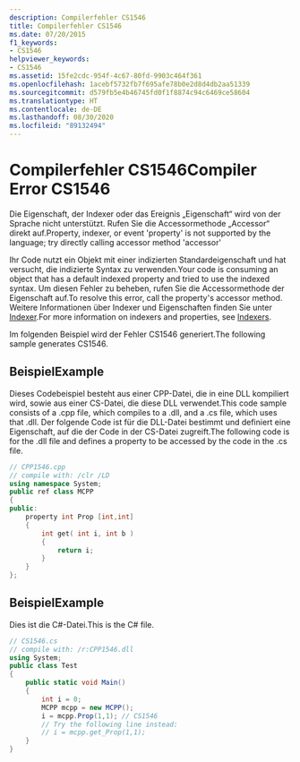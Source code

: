 ```yaml
---
description: Compilerfehler CS1546
title: Compilerfehler CS1546
ms.date: 07/20/2015
f1_keywords:
- CS1546
helpviewer_keywords:
- CS1546
ms.assetid: 15fe2cdc-954f-4c67-80fd-9903c464f361
ms.openlocfilehash: 1acebf5732fb7f695afe78b0e2d8d4db2aa51339
ms.sourcegitcommit: d579fb5e4b46745fd0f1f8874c94c6469ce58604
ms.translationtype: HT
ms.contentlocale: de-DE
ms.lasthandoff: 08/30/2020
ms.locfileid: "89132494"
---
```

# <a name="compiler-error-cs1546"></a><span data-ttu-id="106c5-103">Compilerfehler CS1546</span><span class="sxs-lookup"><span data-stu-id="106c5-103">Compiler Error CS1546</span></span>
<span data-ttu-id="106c5-104">Die Eigenschaft, der Indexer oder das Ereignis „Eigenschaft“ wird von der Sprache nicht unterstützt. Rufen Sie die Accessormethode „Accessor“ direkt auf.</span><span class="sxs-lookup"><span data-stu-id="106c5-104">Property, indexer, or event 'property' is not supported by the language; try directly calling accessor method 'accessor'</span></span>  
  
 <span data-ttu-id="106c5-105">Ihr Code nutzt ein Objekt mit einer indizierten Standardeigenschaft und hat versucht, die indizierte Syntax zu verwenden.</span><span class="sxs-lookup"><span data-stu-id="106c5-105">Your code is consuming an object that has a default indexed property and tried to use the indexed syntax.</span></span> <span data-ttu-id="106c5-106">Um diesen Fehler zu beheben, rufen Sie die Accessormethode der Eigenschaft auf.</span><span class="sxs-lookup"><span data-stu-id="106c5-106">To resolve this error, call the property's accessor method.</span></span> <span data-ttu-id="106c5-107">Weitere Informationen über Indexer und Eigenschaften finden Sie unter [Indexer](../../programming-guide/indexers/index.md).</span><span class="sxs-lookup"><span data-stu-id="106c5-107">For more information on indexers and properties, see [Indexers](../../programming-guide/indexers/index.md).</span></span>  
  
 <span data-ttu-id="106c5-108">Im folgenden Beispiel wird der Fehler CS1546 generiert.</span><span class="sxs-lookup"><span data-stu-id="106c5-108">The following sample generates CS1546.</span></span>  
  
## <a name="example"></a><span data-ttu-id="106c5-109">Beispiel</span><span class="sxs-lookup"><span data-stu-id="106c5-109">Example</span></span>  
 <span data-ttu-id="106c5-110">Dieses Codebeispiel besteht aus einer CPP-Datei, die in eine DLL kompiliert wird, sowie aus einer CS-Datei, die diese DLL verwendet.</span><span class="sxs-lookup"><span data-stu-id="106c5-110">This code sample consists of a .cpp file, which compiles to a .dll, and a .cs file, which uses that .dll.</span></span> <span data-ttu-id="106c5-111">Der folgende Code ist für die DLL-Datei bestimmt und definiert eine Eigenschaft, auf die der Code in der CS-Datei zugreift.</span><span class="sxs-lookup"><span data-stu-id="106c5-111">The following code is for the .dll file and defines a property to be accessed by the code in the .cs file.</span></span>  
  
```cpp  
// CPP1546.cpp  
// compile with: /clr /LD  
using namespace System;  
public ref class MCPP  
{  
public:  
    property int Prop [int,int]  
    {  
        int get( int i, int b )  
        {  
            return i;  
        }  
    }  
};  
```  
  
## <a name="example"></a><span data-ttu-id="106c5-112">Beispiel</span><span class="sxs-lookup"><span data-stu-id="106c5-112">Example</span></span>  
 <span data-ttu-id="106c5-113">Dies ist die C#-Datei.</span><span class="sxs-lookup"><span data-stu-id="106c5-113">This is the C# file.</span></span>  
  
```csharp  
// CS1546.cs  
// compile with: /r:CPP1546.dll
using System;  
public class Test  
{  
    public static void Main()  
    {  
        int i = 0;  
        MCPP mcpp = new MCPP();  
        i = mcpp.Prop(1,1); // CS1546  
        // Try the following line instead:  
        // i = mcpp.get_Prop(1,1);  
    }  
}  
```

